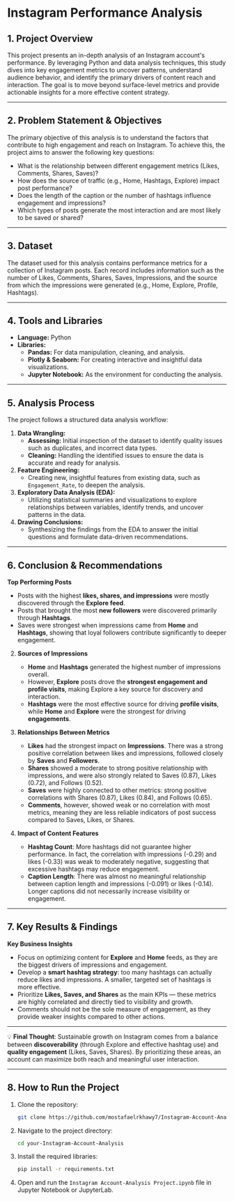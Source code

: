 # Instagram Performance Analysis

## 1. Project Overview

This project presents an in-depth analysis of an Instagram account's performance. By leveraging Python and data analysis techniques, this study dives into key engagement metrics to uncover patterns, understand audience behavior, and identify the primary drivers of content reach and interaction. The goal is to move beyond surface-level metrics and provide actionable insights for a more effective content strategy.

---

## 2. Problem Statement & Objectives

The primary objective of this analysis is to understand the factors that contribute to high engagement and reach on Instagram. To achieve this, the project aims to answer the following key questions:
* What is the relationship between different engagement metrics (Likes, Comments, Shares, Saves)?
* How does the source of traffic (e.g., Home, Hashtags, Explore) impact post performance?
* Does the length of the caption or the number of hashtags influence engagement and impressions?
* Which types of posts generate the most interaction and are most likely to be saved or shared?

---

## 3. Dataset

The dataset used for this analysis contains performance metrics for a collection of Instagram posts. Each record includes information such as the number of Likes, Comments, Shares, Saves, Impressions, and the source from which the impressions were generated (e.g., Home, Explore, Profile, Hashtags).

---

## 4. Tools and Libraries

* **Language:** Python
* **Libraries:**
    * **Pandas:** For data manipulation, cleaning, and analysis.
    * **Plotly & Seaborn:** For creating interactive and insightful data visualizations.
    * **Jupyter Notebook:** As the environment for conducting the analysis.

---

## 5. Analysis Process

The project follows a structured data analysis workflow:

1.  **Data Wrangling:**
    * **Assessing:** Initial inspection of the dataset to identify quality issues such as duplicates, and incorrect data types.
    * **Cleaning:** Handling the identified issues to ensure the data is accurate and ready for analysis.
2.  **Feature Engineering:**
    * Creating new, insightful features from existing data, such as `Engagement_Rate`, to deepen the analysis.
3.  **Exploratory Data Analysis (EDA):**
    * Utilizing statistical summaries and visualizations to explore relationships between variables, identify trends, and uncover patterns in the data.
4.  **Drawing Conclusions:**
    * Synthesizing the findings from the EDA to answer the initial questions and formulate data-driven recommendations.

---

## 6. Conclusion & Recommendations

 **Top Performing Posts**  
   - Posts with the highest **likes, shares, and impressions** were mostly discovered through the **Explore feed**.  
   - Posts that brought the most **new followers** were discovered primarily through **Hashtags**.  
   - Saves were strongest when impressions came from **Home** and **Hashtags**, showing that loyal followers contribute significantly to deeper engagement.  

2. **Sources of Impressions**  
   - **Home** and **Hashtags** generated the highest number of impressions overall.  
   - However, **Explore** posts drove the **strongest engagement and profile visits**, making Explore a key source for discovery and interaction.  
   - **Hashtags** were the most effective source for driving **profile visits**, while **Home** and **Explore** were the strongest for driving **engagements**.  

3. **Relationships Between Metrics**  
   - **Likes** had the strongest impact on **Impressions**. There was a strong positive correlation between likes and impressions, followed closely by **Saves** and **Followers**.  
   - **Shares** showed a moderate to strong positive relationship with impressions, and were also strongly related to Saves (0.87), Likes (0.72), and Follows (0.52).  
   - **Saves** were highly connected to other metrics: strong positive correlations with Shares (0.87), Likes (0.84), and Follows (0.65).  
   - **Comments**, however, showed weak or no correlation with most metrics, meaning they are less reliable indicators of post success compared to Saves, Likes, or Shares.  

4. **Impact of Content Features**  
   - **Hashtag Count**: More hashtags did not guarantee higher performance. In fact, the correlation with impressions (-0.29) and likes (-0.33) was weak to moderately negative, suggesting that excessive hashtags may reduce engagement.  
   - **Caption Length**: There was almost no meaningful relationship between caption length and impressions (-0.091) or likes (-0.14). Longer captions did not necessarily increase visibility or engagement.  

---

## 7. Key Results & Findings
**Key Business Insights**  
   - Focus on optimizing content for **Explore** and **Home** feeds, as they are the biggest drivers of impressions and engagement.  
   - Develop a **smart hashtag strategy**: too many hashtags can actually reduce likes and impressions. A smaller, targeted set of hashtags is more effective.  
   - Prioritize **Likes, Saves, and Shares** as the main KPIs — these metrics are highly correlated and directly tied to visibility and growth.  
   - Comments should not be the sole measure of engagement, as they provide weaker insights compared to other actions.  

---

💡 **Final Thought**: Sustainable growth on Instagram comes from a balance between **discoverability** (through Explore and effective hashtag use) and **quality engagement** (Likes, Saves, Shares). By prioritizing these areas, an account can maximize both reach and meaningful user interaction.  


---

## 8. How to Run the Project

1.  Clone the repository:
    ```bash
    git clone https://github.com/mostafaelrkhawy7/Instagram-Account-Analysis.git
    ```
2.  Navigate to the project directory:
    ```bash
    cd your-Instagram-Account-Analysis
    ```
3.  Install the required libraries:
    ```bash
    pip install -r requirements.txt
    ```
4.  Open and run the `Instagram Account-Analysis Project.ipynb` file in Jupyter Notebook or JupyterLab.
